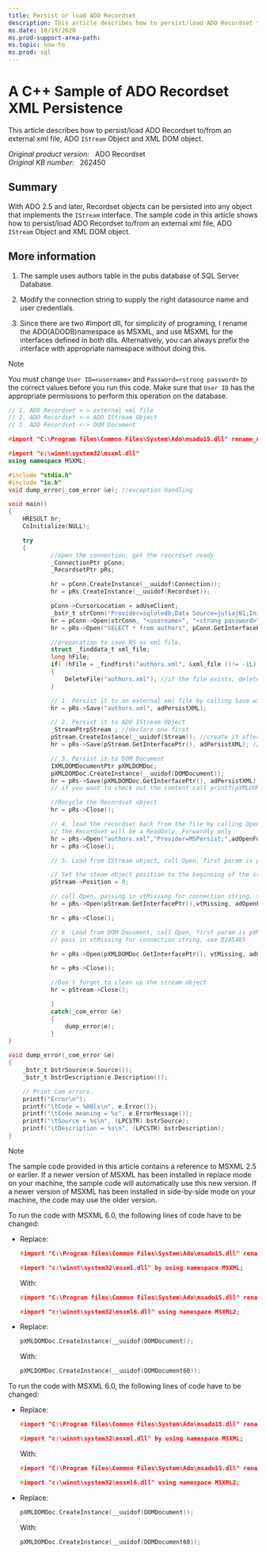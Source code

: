 ```yaml
---
title: Persist or load ADO Recordset
description: This article describes how to persist/load ADO Recordset to/from an external xml file, ADO IStream Object and XML DOM object.
ms.date: 10/19/2020
ms.prod-support-area-path: 
ms.topic: how-to
ms.prod: sql
---
```

# A C++ Sample of ADO Recordset XML Persistence

This article describes how to persist/load ADO Recordset to/from an external xml file, ADO `IStream` Object and XML DOM object.

_Original product version:_ &nbsp; ADO Recordset  
_Original KB number:_ &nbsp; 262450

## Summary

With ADO 2.5 and later, Recordset objects can be persisted into any object that implements the `IStream` interface. The sample code in this article shows how to persist/load ADO Recordset to/from an external xml file, ADO `IStream` Object and XML DOM object.

## More information

1. The sample uses authors table in the pubs database of SQL Server Database.

2. Modify the connection string to supply the right datasource name and user credentials.

3. Since there are two #import dll, for simplicity of programing, I rename the ADO(ADODB)namespace as MSXML, and use MSXML for the interfaces defined in both dlls. Alternatively, you can always prefix the interface with appropriate namespace without doing this.

> [!NOTE]
> You must change `User ID=<username>` and `Password=<strong password>` to the correct values before you run this code. Make sure that `User ID` has the appropriate permissions to perform this operation on the database.

```cpp
// 1. ADO Recordset <-> external xml file
// 2. ADO Recordset <-> ADO IStream Object
// 3. ADO Recordset <-> DOM Document

#import "C:\Program files\Common Files\System\Ado\msado15.dll" rename_namespace("MSXML") rename("EOF", "ADOEOF")

#import "c:\winnt\system32\msxml.dll"
using namespace MSXML;

#include "stdio.h"
#include "io.h"
void dump_error(_com_error &e); //exception handling

void main()
{
    HRESULT hr;
    CoInitialize(NULL);

    try
    {
            //open the connection, get the reocrdset ready
            _ConnectionPtr pConn;
            _RecordsetPtr pRs;

            hr = pConn.CreateInstance(__uuidof(Connection));
            hr = pRs.CreateInstance(__uuidof(Recordset));

            pConn->CursorLocation = adUseClient;
            _bstr_t strConn("Provider=sqloledb;Data Source=juliaj01;Initial Catalog=pubs;User Id=<username>;Password=<strong password>;");
            hr = pConn->Open(strConn, "<username>", "<strong password>", adConnectUnspecified);
            hr = pRs->Open("SELECT * from authors", pConn.GetInterfacePtr(), adOpenForwardOnly, adLockReadOnly, adCmdText);

            //preparation to save RS as xml file,
            struct _finddata_t xml_file;
            long hFile;
            if( (hFile = _findfirst("authors.xml", &xml_file ))!= -1L)
            {
                DeleteFile("authors.xml"); //if the file exists, delete it
            }

            // 1. Persist it to an external xml file by calling Save with file name and adPersistXML
            hr = pRs->Save("authors.xml", adPersistXML);

            // 2. Persist it to ADO IStream Object
            _StreamPtrpStream ; //declare one first
            pStream.CreateInstance(__uuidof(Stream)); //create it after
            hr = pRs->Save(pStream.GetInterfacePtr(), adPersistXML); //old trick, call Save 

            // 3. Persist it to DOM Document
            IXMLDOMDocumentPtr pXMLDOMDoc;
            pXMLDOMDoc.CreateInstance(__uuidof(DOMDocument));
            hr = pRs->Save(pXMLDOMDoc.GetInterfacePtr(), adPersistXML);
            // if you want to check out the content call printf(pXMLDOMDoc->Getxml());

            //Recycle the Recordset object
            hr = pRs->Close();

            // 4. load the recordset back from the file by calling Open with MSPersist provider and adCmdFile.
            // the Recordset will be a ReadOnly, Forwardly only
            hr = pRs->Open("authors.xml","Provider=MSPersist;",adOpenForwardOnly,adLockReadOnly,adCmdFile);
            hr = pRs->Close();

            // 5. Load from IStream object, call Open, first param is pStream.GetInterfacePtr()

            // Set the steam object position to the beginning of the stream:
            pStream->Position = 0;

            // call Open, passing in vtMissing for connection string, see Q245485 for details
            hr = pRs->Open(pStream.GetInterfacePtr(),vtMissing, adOpenForwardOnly,adLockReadOnly,adCmdFile);

            hr = pRs->Close();

            // 6 .Load from DOM Document, call Open, first param is pXMLDOMDoc.GetInterfacePtr() and
            // pass in vtMissing for connection string, see Q245485

            hr = pRs->Open(pXMLDOMDoc.GetInterfacePtr(), vtMissing, adOpenForwardOnly, adLockReadOnly, adCmdFile);

            hr = pRs->Close();

            //Don't forget to clean up the stream object
            hr = pStream->Close();

            }
            catch(_com_error &e)
            {
                dump_error(e);
            }
}

void dump_error(_com_error &e)
{
    _bstr_t bstrSource(e.Source());
    _bstr_t bstrDescription(e.Description());

    // Print Com errors.
    printf("Error\n");
    printf("\tCode = %08lx\n", e.Error());
    printf("\tCode meaning = %s", e.ErrorMessage());
    printf("\tSource = %s\n", (LPCSTR) bstrSource);
    printf("\tDescription = %s\n", (LPCSTR) bstrDescription);
}

```

> [!NOTE]
> The sample code provided in this article contains a reference to MSXML 2.5 or earlier. If a newer version of MSXML has been installed in replace mode on your machine, the sample code will automatically use this new version. If a newer version of MSXML has been installed in side-by-side mode on your machine, the code may use the older version.

To run the code with MSXML 6.0, the following lines of code have to be changed:

- Replace:

    ```cpp
    #import "C:\Program files\Common Files\System\Ado\msado15.dll" rename_namespace("MSXML") rename("EOF", "ADOEOF")

    #import "c:\winnt\system32\msxml.dll" by using namespace MSXML;
    ```

    With:

    ```cpp
    #import "C:\Program files\Common Files\System\Ado\msado15.dll" rename_namespace("MSXML2") rename("EOF", "ADOEOF")

    #import "c:\winnt\system32\msxml6.dll" using namespace MSXML2;
    ```

- Replace:

    ```cpp
    pXMLDOMDoc.CreateInstance(__uuidof(DOMDocument));
    ```

    With:

    ```cpp
    pXMLDOMDoc.CreateInstance(__uuidof(DOMDocument60));
    ```

To run the code with MSXML 6.0, the following lines of code have to be changed:

- Replace:

    ```cpp
    #import "C:\Program files\Common Files\System\Ado\msado15.dll" rename_namespace("MSXML") rename("EOF", "ADOEOF")

    #import "c:\winnt\system32\msxml.dll" by using namespace MSXML;
    ```

    With:

    ```cpp
    #import "C:\Program files\Common Files\System\Ado\msado15.dll" rename_namespace("MSXML2") rename("EOF", "ADOEOF")

    #import "c:\winnt\system32\msxml6.dll" using namespace MSXML2;
    ```

- Replace:

    ```cpp
    pXMLDOMDoc.CreateInstance(__uuidof(DOMDocument));
    ```

    With:

    ```cpp
    pXMLDOMDoc.CreateInstance(__uuidof(DOMDocument60));
    ```

